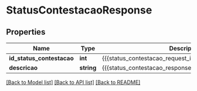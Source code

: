 # StatusContestacaoResponse

## Properties
Name | Type | Description | Notes
------------ | ------------- | ------------- | -------------
**id_status_contestacao** | **int** | {{{status_contestacao_request_idstatuscontestacao_value}}} | [optional] 
**descricao** | **string** | {{{status_contestacao_response_descricao_value}}} | [optional] 

[[Back to Model list]](../README.md#documentation-for-models) [[Back to API list]](../README.md#documentation-for-api-endpoints) [[Back to README]](../README.md)


